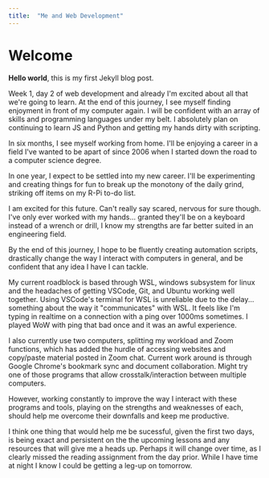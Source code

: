 ```yaml
---
title:  "Me and Web Development"
---
```


# Welcome

**Hello world**, this is my first Jekyll blog post.

Week 1, day 2 of web development and already I'm excited about all that we're going to learn. At the end of this journey, I see myself finding enjoyment in front of my computer again. I will be confident with an array of skills and programming languages under my belt. I absolutely plan on continuing to learn JS and Python and getting my hands dirty with scripting.

In six months, I see myself working from home. I'll be enjoying a career in a field I've wanted to be apart of since 2006 when I started down the road to a computer science degree.

In one year, I expect to be settled into my new career. I'll be experimenting and creating things for fun to break up the monotony of the daily grind, striking off items on my R-Pi to-do list.

I am excited for this future. Can't really say scared, nervous for sure though. I've only ever worked with my hands... granted they'll be on a keyboard instead of a wrench or drill, I know my strengths are far better suited in an engineering field.

By the end of this journey, I hope to be fluently creating automation scripts, drastically change the way I interact with computers in general, and be confident that any idea I have I can tackle.

My current roadblock is based through WSL, windows subsystem for linux and the headaches of getting VSCode, Git, and Ubuntu working well together. Using VSCode's terminal for WSL is unreliable due to the delay... something about the way it "communicates" with WSL. It feels like I'm typing in realtime on a connection with a ping over 1000ms sometimes. I played WoW with ping that bad once and it was an awful experience.

I also currently use two computers, splitting my workload and Zoom functions, which has added the hurdle of accessing websites and copy/paste material posted in Zoom chat. Current work around is through Google Chrome's bookmark sync and document collaboration. Might try one of those programs that allow crosstalk/interaction between multiple computers.

However, working constantly to improve the way I interact with these programs and tools, playing on the strengths and weaknesses of each, should help me overcome their downfalls and keep me productive.

I think one thing that would help me be sucessful, given the first two days, is being exact and persistent on the the upcoming lessons and any resources that will give me a heads up. Perhaps it will change over time, as I clearly missed the reading assignment from the day prior. While I have time at night I know I could be getting a leg-up on tomorrow. 